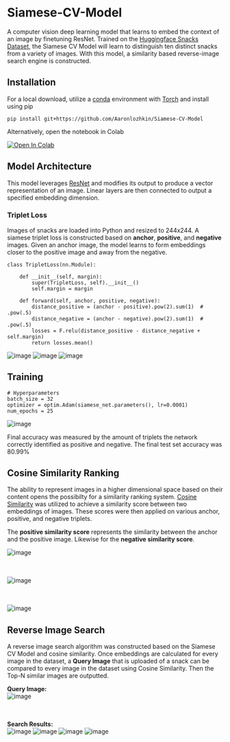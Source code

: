 # Siamese-CV-Model

A computer vision deep learning model that learns to embed the context of an image by finetuning ResNet. Trained on the [Huggingface Snacks Dataset](https://huggingface.co/datasets/Matthijs/snacks), the Siamese CV Model will learn to distinguish ten distinct snacks from a variety of images. With this model, a similarity based reverse-image search engine is constructed.

## Installation

For a local download, utilize a [conda](conda.io) environment with [Torch](pytorch.org) and install using pip

```
pip install git+https://github.com/Aaronlozhkin/Siamese-CV-Model
```

Alternatively, open the notebook in Colab

<a target="_blank" href="https://colab.research.google.com/github/Aaronlozhkin/Siamese-CV-Model/blob/main/SiameseCVModel.ipynb">
  <img src="https://colab.research.google.com/assets/colab-badge.svg" alt="Open In Colab"/>
</a>

## Model Architecture

This model leverages [ResNet](https://huggingface.co/docs/transformers/model_doc/resnet) and modifies its output to produce a vector representation of an image. Linear layers are then connected to output a specified embedding dimension.

### Triplet Loss

Images of snacks are loaded into Python and resized to 244x244. A siamese triplet loss is constructed based on **anchor**, **positive**, and **negative** images. Given an anchor image, the model learns to form embeddings closer to the positive image and away from the negative.

```
class TripletLoss(nn.Module):

    def __init__(self, margin):
        super(TripletLoss, self).__init__()
        self.margin = margin

    def forward(self, anchor, positive, negative):
        distance_positive = (anchor - positive).pow(2).sum(1)  # .pow(.5)
        distance_negative = (anchor - negative).pow(2).sum(1)  # .pow(.5)
        losses = F.relu(distance_positive - distance_negative + self.margin)
        return losses.mean()
```

![image](https://github.com/Aaronlozhkin/Siamese-CV-Model/assets/23532191/2f27f72f-7126-4626-92a9-b39dc9f540b3)
![image](https://github.com/Aaronlozhkin/Siamese-CV-Model/assets/23532191/505aeb4f-5a26-4233-bef2-2ad41dff0a75)
![image](https://github.com/Aaronlozhkin/Siamese-CV-Model/assets/23532191/6ee9e9f9-7404-4a86-9370-b5c44c10e1d1)


## Training

```
# Hyperparameters
batch_size = 32
optimizer = optim.Adam(siamese_net.parameters(), lr=0.0001)
num_epochs = 25
```

![image](https://github.com/Aaronlozhkin/Siamese-CV-Model/assets/23532191/e22611e3-0232-4dd8-8b76-0c4cfcbab8b1)

Final accuracy was measured by the amount of triplets the network correctly identified as positive and negative. The final test set accuracy was 80.99%

## Cosine Similarity Ranking

The ability to represent images in a higher dimensional space based on their content opens the possibilty for a similarity ranking system. [Cosine Similarity](https://towardsdatascience.com/introduction-to-embedding-clustering-and-similarity-11dd80b00061) was utilized to achieve a similarity score between two embeddings of images. These scores were then applied on various anchor, positive, and negative triplets.

The **positive similarity score** represents the similarity between the anchor and the positive image. Likewise for the **negative similarity score**.

![image](https://github.com/Aaronlozhkin/Siamese-CV-Model/assets/23532191/e31cfb22-2128-4881-8c6b-76f255972a53)

\
\
![image](https://github.com/Aaronlozhkin/Siamese-CV-Model/assets/23532191/1590c44d-7a70-4546-90c9-48200187a21f)

\
\
![image](https://github.com/Aaronlozhkin/Siamese-CV-Model/assets/23532191/9f0f5eaf-4c97-4be7-bc7c-27dc796aa4c5)

## Reverse Image Search

A reverse image search algorithm was constructed based on the Siamese CV Model and cosine similarity. Once embeddings are calculated for every image in the dataset, a **Query Image** that is uploaded of a snack can be compared to every image in the dataset using Cosine Similarity. Then the Top-N similar images are outputted.

**Query Image:**\
![image](https://github.com/Aaronlozhkin/Siamese-CV-Model/assets/23532191/5b30b979-8be1-4d6b-8144-8168802a4a52)

\
\
**Search Results:**\
![image](https://github.com/Aaronlozhkin/Siamese-CV-Model/assets/23532191/c781160b-1359-44ce-a1a8-a3da810ba5e5)
![image](https://github.com/Aaronlozhkin/Siamese-CV-Model/assets/23532191/3e0fa81b-2802-4f60-b829-9838e3c5f3f6)
![image](https://github.com/Aaronlozhkin/Siamese-CV-Model/assets/23532191/d56b4142-5bcc-4dd5-b0d8-91ccad0016e6)
![image](https://github.com/Aaronlozhkin/Siamese-CV-Model/assets/23532191/196a5ce7-2715-4a3c-984f-351e4077bba7)





